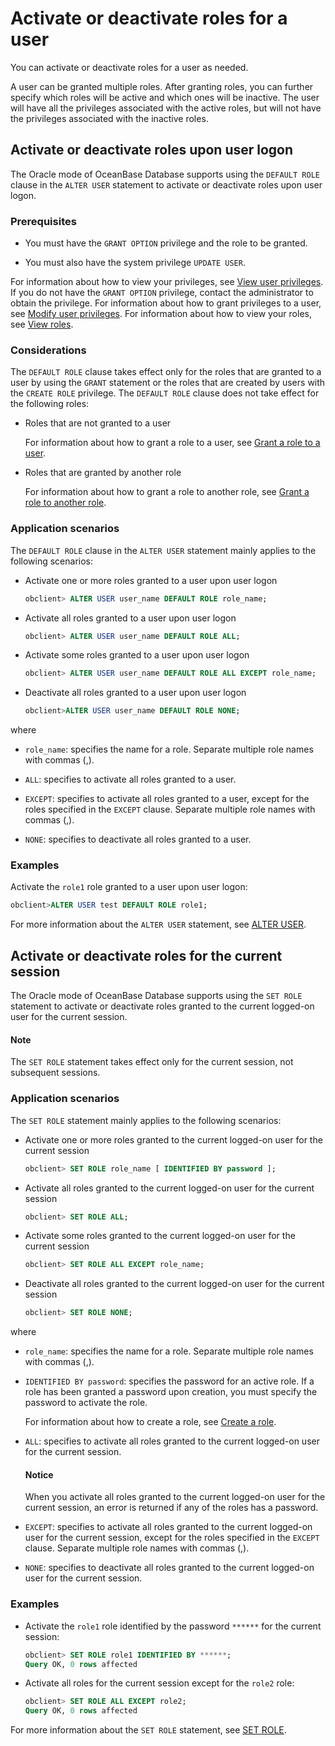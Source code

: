 # Activate or deactivate roles for a user

You can activate or deactivate roles for a user as needed.

A user can be granted multiple roles. After granting roles, you can further specify which roles will be active and which ones will be inactive. The user will have all the privileges associated with the active roles, but will not have the privileges associated with the inactive roles.

## Activate or deactivate roles upon user logon

The Oracle mode of OceanBase Database supports using the `DEFAULT ROLE` clause in the `ALTER USER` statement to activate or deactivate roles upon user logon.

### Prerequisites

* You must have the `GRANT OPTION` privilege and the role to be granted.

* You must also have the system privilege `UPDATE USER`.

For information about how to view your privileges, see [View user privileges](../600.view-user-permissions-of-oracle-mode.md). If you do not have the `GRANT OPTION` privilege, contact the administrator to obtain the privilege. For information about how to grant privileges to a user, see [Modify user privileges](../700.modify-user-permissions-of-oracle-mode.md). For information about how to view your roles, see [View roles](../400.manage-roles-of-oracle-mode/600.view-roles-of-oracle-mode.md).

### Considerations

The `DEFAULT ROLE` clause takes effect only for the roles that are granted to a user by using the `GRANT` statement or the roles that are created by users with the `CREATE ROLE` privilege. The `DEFAULT ROLE` clause does not take effect for the following roles:

* Roles that are not granted to a user

   For information about how to grant a role to a user, see [Grant a role to a user](../400.manage-roles-of-oracle-mode/400.grant-a-role-to-a-user-of-oracle-mode.md).

* Roles that are granted by another role

   For information about how to grant a role to another role, see [Grant a role to another role](../400.manage-roles-of-oracle-mode/300.grant-a-role-to-a-role-of-oracle-mode.md).

### Application scenarios

The `DEFAULT ROLE` clause in the `ALTER USER` statement mainly applies to the following scenarios:

* Activate one or more roles granted to a user upon user logon

   ```sql
   obclient> ALTER USER user_name DEFAULT ROLE role_name;
   ```

* Activate all roles granted to a user upon user logon

   ```sql
   obclient> ALTER USER user_name DEFAULT ROLE ALL;
   ```

* Activate some roles granted to a user upon user logon

   ```sql
   obclient> ALTER USER user_name DEFAULT ROLE ALL EXCEPT role_name;
   ```

* Deactivate all roles granted to a user upon user logon

   ```sql
   obclient>ALTER USER user_name DEFAULT ROLE NONE;
   ```

where

* `role_name`: specifies the name for a role. Separate multiple role names with commas (,).

* `ALL`: specifies to activate all roles granted to a user.

* `EXCEPT`: specifies to activate all roles granted to a user, except for the roles specified in the `EXCEPT` clause. Separate multiple role names with commas (,).

* `NONE`: specifies to deactivate all roles granted to a user.

### Examples

Activate the `role1` role granted to a user upon user logon:

```sql
obclient>ALTER USER test DEFAULT ROLE role1;
```

For more information about the `ALTER USER` statement, see [ALTER USER](../../../../../../700.reference/500.sql-reference/100.sql-syntax/300.common-tenant-of-oracle-mode/900.sql-statement-of-oracle-mode/100.ddl-of-oracle-mode/1200.alter-user-of-oracle-mode.md).

## Activate or deactivate roles for the current session

The Oracle mode of OceanBase Database supports using the `SET ROLE` statement to activate or deactivate roles granted to the current logged-on user for the current session.

  <main id="notice" type='explain'>
    <h4>Note</h4>
    <p>The <code>SET ROLE</code> statement takes effect only for the current session, not subsequent sessions. </p>
  </main>

### Application scenarios

The `SET ROLE` statement mainly applies to the following scenarios:

* Activate one or more roles granted to the current logged-on user for the current session

   ```sql
   obclient> SET ROLE role_name [ IDENTIFIED BY password ];
   ```

* Activate all roles granted to the current logged-on user for the current session

   ```sql
   obclient> SET ROLE ALL;
   ```

* Activate some roles granted to the current logged-on user for the current session

   ```sql
   obclient> SET ROLE ALL EXCEPT role_name;
   ```

* Deactivate all roles granted to the current logged-on user for the current session

   ```sql
   obclient> SET ROLE NONE;
   ```

where

* `role_name`: specifies the name for a role. Separate multiple role names with commas (,).

* `IDENTIFIED BY password`: specifies the password for an active role. If a role has been granted a password upon creation, you must specify the password to activate the role.

   For information about how to create a role, see [Create a role](../400.manage-roles-of-oracle-mode/200.create-a-role-for-oracle-tenant-of-oracle-mode.md).

* `ALL`: specifies to activate all roles granted to the current logged-on user for the current session.

  <main id="notice" type='notice'>
    <h4>Notice</h4>
    <p>When you activate all roles granted to the current logged-on user for the current session, an error is returned if any of the roles has a password. </p>
  </main>

* `EXCEPT`: specifies to activate all roles granted to the current logged-on user for the current session, except for the roles specified in the `EXCEPT` clause. Separate multiple role names with commas (,).

* `NONE`: specifies to deactivate all roles granted to the current logged-on user for the current session.

### Examples

* Activate the `role1` role identified by the password `******` for the current session:

   ```sql
   obclient> SET ROLE role1 IDENTIFIED BY ******;
   Query OK, 0 rows affected
   ```

* Activate all roles for the current session except for the `role2` role:

   ```sql
   obclient> SET ROLE ALL EXCEPT role2;
   Query OK, 0 rows affected
   ```

For more information about the `SET ROLE` statement, see [SET ROLE](../../../../../../700.reference/500.sql-reference/100.sql-syntax/300.common-tenant-of-oracle-mode/900.sql-statement-of-oracle-mode/300.dcl-of-oracle-mode/3400.set-role-of-oracle-mode.md).

